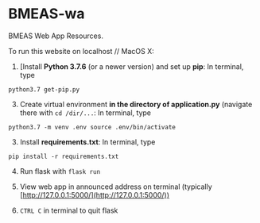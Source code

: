 # BMEAS-wa
BMEAS Web App Resources.

To run this website on localhost // MacOS X:

1. \[Install __Python 3.7.6__ (or a newer version) and set up __pip__: In terminal, type 

`python3.7 get-pip.py`

3. Create virtual environment __in the directory of application.py__ (navigate there with `cd /dir/...`: In terminal, type

  `python3.7 -m venv .env
   source .env/bin/activate`
   
3. Install __requirements.txt__: In terminal, type

`pip install -r requirements.txt`

4. Run flask with `flask run`

5. View web app in announced address on terminal (typically [http://127.0.0.1:5000/](http://127.0.0.1:5000/))

6. `CTRL C` in terminal to quit flask 
